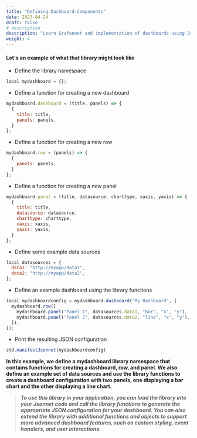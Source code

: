 ```yaml
---
title: "Defining-Dashboard-Components"
date: 2023-04-24
draft: false
# description
description: "Learn Grafonnet and implementation of dashboards using Jsonnet"
weight: 4
---
```


#### Let's  an example of what that library might look like

- Define the library namespace
```javascript
local mydashboard = {};
```
- Define a function for creating a new dashboard
```javascript 
mydashboard.dashboard = (title, panels) => {
  {
    title: title,
    panels: panels,
  }
};
```
- Define a function for creating a new row
```javascript
mydashboard.row = (panels) => {
  {
    panels: panels,
  }
};
```
- Define a function for creating a new panel
```javascript
mydashboard.panel = (title, datasource, charttype, xaxis, yaxis) => {
  {
    title: title,
    datasource: datasource,
    charttype: charttype,
    xaxis: xaxis,
    yaxis: yaxis,
  }
};
```
- Define some example data sources
```javascript
local datasources = {
  data1: "http://myapp/data1",
  data2: "http://myapp/data2",
};
```
- Define an example dashboard using the library functions
```javascript
local mydashboardconfig = mydashboard.dashboard("My Dashboard", [
  mydashboard.row([
    mydashboard.panel("Panel 1", datasources.data1, "bar", "x", "y"),
    mydashboard.panel("Panel 2", datasources.data2, "line", "x", "y"),
  ]),
]);
```

- Print the resulting JSON configuration
```javascript
std.manifestJsonnet(mydashboardconfig)
```
**In this example, we define a mydashboard library namespace that contains functions for creating a dashboard, row, and panel. We also define an example set of data sources and use the library functions to create a dashboard configuration with two panels, one displaying a bar chart and the other displaying a line chart.**

> ***To use this library in your application, you can load the library into your Jsonnet code and call the library functions to generate the appropriate JSON configuration for your dashboard. You can also extend the library with additional functions and objects to support more advanced dashboard features, such as custom styling, event handlers, and user interactions.***